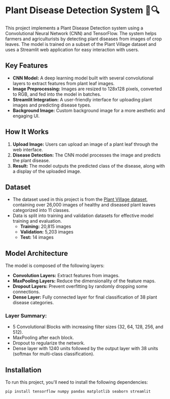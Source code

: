 # Plant Disease Detection System 🌿🔍

This project implements a Plant Disease Detection system using a Convolutional Neural Network (CNN) and TensorFlow. The system helps farmers and agriculturists by detecting plant diseases from images of crop leaves. The model is trained on a subset of the Plant Village dataset and uses a Streamlit web application for easy interaction with users.

## Key Features

- **CNN Model:** A deep learning model built with several convolutional layers to extract features from plant leaf images.
- **Image Preprocessing:** Images are resized to 128x128 pixels, converted to RGB, and fed into the model in batches.
- **Streamlit Integration:** A user-friendly interface for uploading plant images and predicting disease types.
- **Background Image:** Custom background image for a more aesthetic and engaging UI.

## How It Works

1. **Upload Image:** Users can upload an image of a plant leaf through the web interface.
2. **Disease Detection:** The CNN model processes the image and predicts the plant disease.
3. **Result:** The model outputs the predicted class of the disease, along with a display of the uploaded image.

## Dataset

- The dataset used in this project is from the [Plant Village dataset](https://www.kaggle.com/datasets/emmarex/plantdisease), containing over 26,000 images of healthy and diseased plant leaves categorized into 11 classes. 
- Data is split into training and validation datasets for effective model training and evaluation.
  - **Training:** 20,815 images
  - **Validation:** 5,203 images
  - **Test:** 14 images

## Model Architecture

The model is composed of the following layers:
- **Convolution Layers:** Extract features from images.
- **MaxPooling Layers:** Reduce the dimensionality of the feature maps.
- **Dropout Layers:** Prevent overfitting by randomly dropping some connections.
- **Dense Layer:** Fully connected layer for final classification of 38 plant disease categories.

### Layer Summary:
- 5 Convolutional Blocks with increasing filter sizes (32, 64, 128, 256, and 512).
- MaxPooling after each block.
- Dropout to regularize the network.
- Dense layer with 1240 units followed by the output layer with 38 units (softmax for multi-class classification).

## Installation

To run this project, you'll need to install the following dependencies:

```bash
pip install tensorflow numpy pandas matplotlib seaborn streamlit
